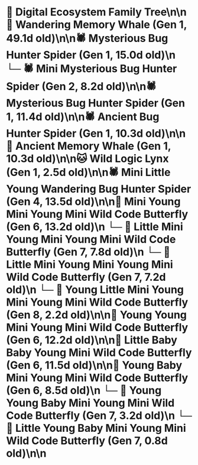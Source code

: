 # 🌳 Digital Ecosystem Family Tree\n\n🐋 Wandering Memory Whale (Gen 1, 49.1d old)\n\n🕷️ Mysterious Bug Hunter Spider (Gen 1, 15.0d old)\n  └─ 🕷️ Mini Mysterious Bug Hunter Spider (Gen 2, 8.2d old)\n\n🕷️ Mysterious Bug Hunter Spider (Gen 1, 11.4d old)\n\n🕷️ Ancient Bug Hunter Spider (Gen 1, 10.3d old)\n\n🐋 Ancient Memory Whale (Gen 1, 10.3d old)\n\n🐱 Wild Logic Lynx (Gen 1, 2.5d old)\n\n🕷️ Mini Little Young Wandering Bug Hunter Spider (Gen 4, 13.5d old)\n\n🦋 Mini Young Mini Young Mini Wild Code Butterfly (Gen 6, 13.2d old)\n  └─ 🦋 Little Mini Young Mini Young Mini Wild Code Butterfly (Gen 7, 7.8d old)\n  └─ 🦋 Little Mini Young Mini Young Mini Wild Code Butterfly (Gen 7, 7.2d old)\n    └─ 🦋 Young Little Mini Young Mini Young Mini Wild Code Butterfly (Gen 8, 2.2d old)\n\n🦋 Young Young Mini Young Mini Wild Code Butterfly (Gen 6, 12.2d old)\n\n🦋 Little Baby Baby Young Mini Wild Code Butterfly (Gen 6, 11.5d old)\n\n🦋 Young Baby Mini Young Mini Wild Code Butterfly (Gen 6, 8.5d old)\n  └─ 🦋 Young Young Baby Mini Young Mini Wild Code Butterfly (Gen 7, 3.2d old)\n  └─ 🦋 Little Young Baby Mini Young Mini Wild Code Butterfly (Gen 7, 0.8d old)\n\n